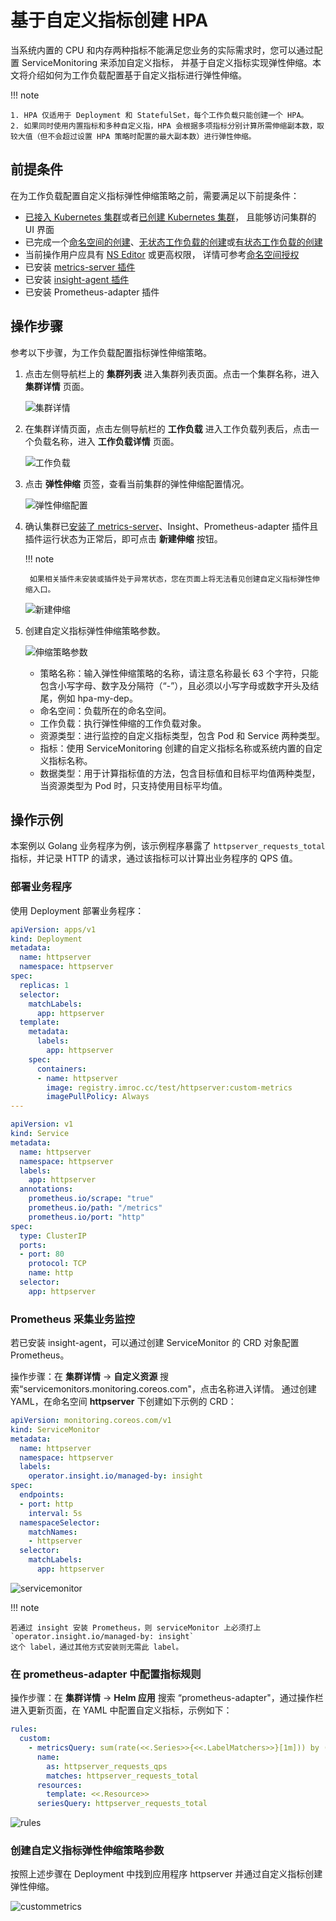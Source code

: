 # 基于自定义指标创建 HPA

当系统内置的 CPU 和内存两种指标不能满足您业务的实际需求时，您可以通过配置 ServiceMonitoring 来添加自定义指标，
并基于自定义指标实现弹性伸缩。本文将介绍如何为工作负载配置基于自定义指标进行弹性伸缩。

!!! note

    1. HPA 仅适用于 Deployment 和 StatefulSet，每个工作负载只能创建一个 HPA。
    2. 如果同时使用内置指标和多种自定义指，HPA 会根据多项指标分别计算所需伸缩副本数，取较大值（但不会超过设置 HPA 策略时配置的最大副本数）进行弹性伸缩。

## 前提条件

在为工作负载配置自定义指标弹性伸缩策略之前，需要满足以下前提条件：

- [已接入 Kubernetes 集群](../clusters/integrate-cluster.md)或者[已创建 Kubernetes 集群](../clusters/create-cluster.md)，
  且能够访问集群的 UI 界面
- 已完成一个[命名空间的创建](../namespaces/createns.md)、[无状态工作负载的创建](../workloads/create-deployment.md)或[有状态工作负载的创建](../workloads/create-statefulset.md)
- 当前操作用户应具有 [NS Editor](../permissions/permission-brief.md#ns-editor) 或更高权限，
  详情可参考[命名空间授权](../namespaces/createns.md)
- 已安装 [metrics-server 插件](install-metrics-server.md)
- 已安装 [insight-agent 插件](../../../insight/quickstart/install/install-agent.md)
- 已安装 Prometheus-adapter 插件

## 操作步骤

参考以下步骤，为工作负载配置指标弹性伸缩策略。

1. 点击左侧导航栏上的 __集群列表__ 进入集群列表页面。点击一个集群名称，进入 __集群详情__ 页面。

    ![集群详情](https://docs.daocloud.io/daocloud-docs-images/docs/kpanda/images/deploy01.png)

2. 在集群详情页面，点击左侧导航栏的 __工作负载__ 进入工作负载列表后，点击一个负载名称，进入 __工作负载详情__ 页面。

    ![工作负载](https://docs.daocloud.io/daocloud-docs-images/docs/kpanda/images/createScale.png)

3. 点击 __弹性伸缩__ 页签，查看当前集群的弹性伸缩配置情况。

    ![弹性伸缩配置](https://docs.daocloud.io/daocloud-docs-images/docs/kpanda/images/createScale02.png)

4. 确认集群已[安装了 metrics-server](install-metrics-server.md)、Insight、Prometheus-adapter 插件且插件运行状态为正常后，即可点击 __新建伸缩__ 按钮。

    !!! note

        如果相关插件未安装或插件处于异常状态，您在页面上将无法看见创建自定义指标弹性伸缩入口。

    ![新建伸缩](https://docs.daocloud.io/daocloud-docs-images/docs/kpanda/images/createScale07.png)

5. 创建自定义指标弹性伸缩策略参数。

    ![伸缩策略参数](https://docs.daocloud.io/daocloud-docs-images/docs/kpanda/images/createScale10.png)

    - 策略名称：输入弹性伸缩策略的名称，请注意名称最长 63 个字符，只能包含小写字母、数字及分隔符（“-”），且必须以小写字母或数字开头及结尾，例如 hpa-my-dep。
    - 命名空间：负载所在的命名空间。
    - 工作负载：执行弹性伸缩的工作负载对象。
    - 资源类型：进行监控的自定义指标类型，包含 Pod 和 Service 两种类型。
    - 指标：使用 ServiceMonitoring 创建的自定义指标名称或系统内置的自定义指标名称。
    - 数据类型：用于计算指标值的方法，包含目标值和目标平均值两种类型，当资源类型为 Pod 时，只支持使用目标平均值。

## 操作示例

本案例以 Golang 业务程序为例，该示例程序暴露了 `httpserver_requests_total` 指标，并记录 HTTP 的请求，通过该指标可以计算出业务程序的 QPS 值。

### 部署业务程序

使用 Deployment 部署业务程序：

```yaml
apiVersion: apps/v1
kind: Deployment
metadata:
  name: httpserver
  namespace: httpserver
spec:
  replicas: 1
  selector:
    matchLabels:
      app: httpserver
  template:
    metadata:
      labels:
        app: httpserver
    spec:
      containers:
      - name: httpserver
        image: registry.imroc.cc/test/httpserver:custom-metrics
        imagePullPolicy: Always
---

apiVersion: v1
kind: Service
metadata:
  name: httpserver
  namespace: httpserver
  labels:
    app: httpserver
  annotations:
    prometheus.io/scrape: "true"
    prometheus.io/path: "/metrics"
    prometheus.io/port: "http"
spec:
  type: ClusterIP
  ports:
  - port: 80
    protocol: TCP
    name: http
  selector:
    app: httpserver
```

### Prometheus 采集业务监控

若已安装 insight-agent，可以通过创建 ServiceMonitor 的 CRD 对象配置 Prometheus。

操作步骤：在 **集群详情** -> **自定义资源** 搜索“servicemonitors.monitoring.coreos.com"，点击名称进入详情。
通过创建 YAML，在命名空间 **httpserver** 下创建如下示例的 CRD：

```yaml
apiVersion: monitoring.coreos.com/v1
kind: ServiceMonitor
metadata:
  name: httpserver
  namespace: httpserver
  labels:
    operator.insight.io/managed-by: insight
spec:
  endpoints:
  - port: http
    interval: 5s
  namespaceSelector:
    matchNames:
    - httpserver
  selector:
    matchLabels:
      app: httpserver
```

![servicemonitor](../images/servicemonitor.png)

!!! note

    若通过 insight 安装 Prometheus，则 serviceMonitor 上必须打上 `operator.insight.io/managed-by: insight`
    这个 label，通过其他方式安装则无需此 label。

### 在 prometheus-adapter 中配置指标规则

操作步骤：在 **集群详情** -> **Helm 应用** 搜索 “prometheus-adapter"，通过操作栏进入更新页面，在 YAML 中配置自定义指标，示例如下：

```yaml
rules:
  custom:
    - metricsQuery: sum(rate(<<.Series>>{<<.LabelMatchers>>}[1m])) by (<<.GroupBy>>)
      name:
        as: httpserver_requests_qps
        matches: httpserver_requests_total
      resources:
        template: <<.Resource>>
      seriesQuery: httpserver_requests_total
```

![rules](../images/rules.png)

### 创建自定义指标弹性伸缩策略参数

按照上述步骤在 Deployment 中找到应用程序 httpserver 并通过自定义指标创建弹性伸缩。

![custommetrics](../images/custommetrics.png)
